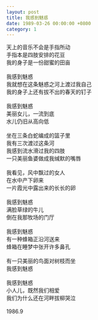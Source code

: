```yaml
---
layout: post
title: 我感到魅惑
date: 1989-03-26 00:00:00 +0800
category: 1
---
```


天上的音乐不会是手指所动<br>
手指本是四肢安排的花豆<br>
我的身子是一份甜蜜的田亩<br>
<br>
我感到魅惑<br>
我就想在这条魅惑之河上渡过我自己<br>
我的身子上还有拔不出的春天的钉子<br>
<br>
我感到魅惑<br>
美丽女儿，一流到底<br>
水儿仍旧从高向低<br>
<br>
坐在三条白蛇编成的篮子里<br>
我有三次渡过这条河<br>
我感到流水滑过我的四肢<br>
一只美丽鱼婆做成我缄默的嘴唇<br>
<br>
我看见，风中飘过的女人<br>
在水中产下卵来<br>
一片霞光中露出来的长长的卵<br>
<br>
我感到魅惑<br>
满脸草绿的牛儿<br>
倒在我那牧场的门厅<br>
<br>
我感到魅惑<br>
有一种蜂箱正沿河送来<br>
蜂箱在睡梦中张开许多鼻孔<br>
<br>
有一只美丽的鸟面对树枝而坐<br>
我感到魅惑<br>
<br>
我感到魅惑<br>
小人儿，既然我们相爱<br>
我们为什么还在河畔拔柳哭泣<br>
<br>
1986.9